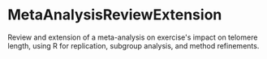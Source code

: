 # MetaAnalysisReviewExtension
Review and extension of a meta-analysis on exercise's impact on telomere length, using R for replication, subgroup analysis, and method refinements.
